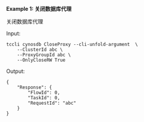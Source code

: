 **Example 1: 关闭数据库代理**

关闭数据库代理

Input: 

```
tccli cynosdb CloseProxy --cli-unfold-argument  \
    --ClusterId abc \
    --ProxyGroupId abc \
    --OnlyCloseRW True
```

Output: 
```
{
    "Response": {
        "FlowId": 0,
        "TaskId": 0,
        "RequestId": "abc"
    }
}
```


